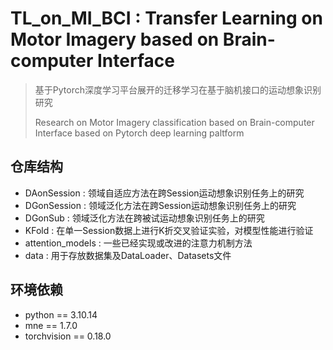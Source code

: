 # TL_on_MI_BCI : Transfer Learning on Motor Imagery based on Brain-computer Interface

> 基于Pytorch深度学习平台展开的迁移学习在基于脑机接口的运动想象识别研究
>
> Research on Motor Imagery classification based on Brain-computer Interface based on Pytorch deep learning paltform


## 仓库结构
  - DAonSession : 领域自适应方法在跨Session运动想象识别任务上的研究
  - DGonSession : 领域泛化方法在跨Session运动想象识别任务上的研究
  - DGonSub : 领域泛化方法在跨被试运动想象识别任务上的研究
  - KFold : 在单一Session数据上进行K折交叉验证实验，对模型性能进行验证
  - attention_models : 一些已经实现或改进的注意力机制方法
  - data : 用于存放数据集及DataLoader、Datasets文件
  
## 环境依赖
  - python == 3.10.14
  - mne == 1.7.0
  - torchvision == 0.18.0
